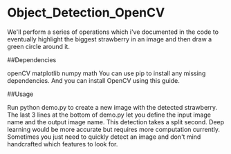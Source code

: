 # Object_Detection_OpenCV
We'll perform a series of operations which i've documented in the code to eventually highlight the biggest strawberry in an image and then draw a green circle around it.

##Dependencies

openCV
matplotlib
numpy
math
You can use pip to install any missing dependencies. And you can install OpenCV using this guide.

##Usage

Run python demo.py to create a new image with the detected strawberry. The last 3 lines at the bottom of demo.py let you define the input image name and the output image name. This detection takes a split second. Deep learning would be more accurate but requires more computation currently. Sometimes you just need to quickly detect an image and don't mind handcrafted which features to look for.


